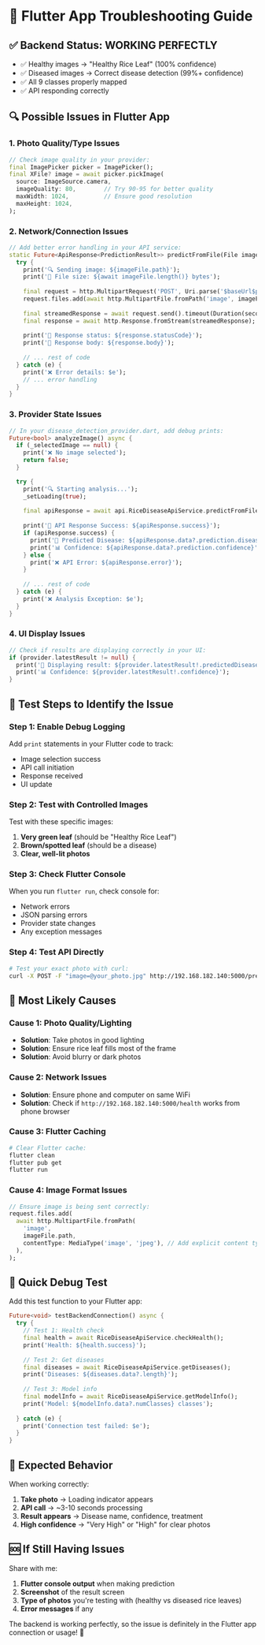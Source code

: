 # 🐛 Flutter App Troubleshooting Guide

## ✅ **Backend Status: WORKING PERFECTLY**
- ✅ Healthy images → "Healthy Rice Leaf" (100% confidence)
- ✅ Diseased images → Correct disease detection (99%+ confidence)
- ✅ All 9 classes properly mapped
- ✅ API responding correctly

## 🔍 **Possible Issues in Flutter App**

### **1. Photo Quality/Type Issues**
```dart
// Check image quality in your provider:
final ImagePicker picker = ImagePicker();
final XFile? image = await picker.pickImage(
  source: ImageSource.camera,
  imageQuality: 80,        // Try 90-95 for better quality
  maxWidth: 1024,          // Ensure good resolution
  maxHeight: 1024,
);
```

### **2. Network/Connection Issues**
```dart
// Add better error handling in your API service:
static Future<ApiResponse<PredictionResult>> predictFromFile(File imageFile) async {
  try {
    print('🔍 Sending image: ${imageFile.path}');
    print('📏 File size: ${await imageFile.length()} bytes');
    
    final request = http.MultipartRequest('POST', Uri.parse('$baseUrl$predictEndpoint'));
    request.files.add(await http.MultipartFile.fromPath('image', imageFile.path));
    
    final streamedResponse = await request.send().timeout(Duration(seconds: 30));
    final response = await http.Response.fromStream(streamedResponse);
    
    print('📡 Response status: ${response.statusCode}');
    print('📄 Response body: ${response.body}');
    
    // ... rest of code
  } catch (e) {
    print('❌ Error details: $e');
    // ... error handling
  }
}
```

### **3. Provider State Issues**
```dart
// In your disease_detection_provider.dart, add debug prints:
Future<bool> analyzeImage() async {
  if (_selectedImage == null) {
    print('❌ No image selected');
    return false;
  }

  try {
    print('🔍 Starting analysis...');
    _setLoading(true);
    
    final apiResponse = await api.RiceDiseaseApiService.predictFromFile(_selectedImage!);
    
    print('📡 API Response Success: ${apiResponse.success}');
    if (apiResponse.success) {
      print('🎯 Predicted Disease: ${apiResponse.data?.prediction.disease}');
      print('📊 Confidence: ${apiResponse.data?.prediction.confidence}');
    } else {
      print('❌ API Error: ${apiResponse.error}');
    }
    
    // ... rest of code
  } catch (e) {
    print('❌ Analysis Exception: $e');
  }
}
```

### **4. UI Display Issues**
```dart
// Check if results are displaying correctly in your UI:
if (provider.latestResult != null) {
  print('🎯 Displaying result: ${provider.latestResult!.predictedDisease}');
  print('📊 Confidence: ${provider.latestResult!.confidence}');
}
```

## 🧪 **Test Steps to Identify the Issue**

### **Step 1: Enable Debug Logging**
Add `print` statements in your Flutter code to track:
- Image selection success
- API call initiation  
- Response received
- UI update

### **Step 2: Test with Controlled Images**
Test with these specific images:
1. **Very green leaf** (should be "Healthy Rice Leaf")
2. **Brown/spotted leaf** (should be a disease)
3. **Clear, well-lit photos**

### **Step 3: Check Flutter Console**
When you run `flutter run`, check console for:
- Network errors
- JSON parsing errors
- Provider state changes
- Any exception messages

### **Step 4: Test API Directly**
```bash
# Test your exact photo with curl:
curl -X POST -F "image=@your_photo.jpg" http://192.168.182.140:5000/predict
```

## 🎯 **Most Likely Causes**

### **Cause 1: Photo Quality/Lighting**
- **Solution**: Take photos in good lighting
- **Solution**: Ensure rice leaf fills most of the frame
- **Solution**: Avoid blurry or dark photos

### **Cause 2: Network Issues**
- **Solution**: Ensure phone and computer on same WiFi
- **Solution**: Check if `http://192.168.182.140:5000/health` works from phone browser

### **Cause 3: Flutter Caching**
```bash
# Clear Flutter cache:
flutter clean
flutter pub get
flutter run
```

### **Cause 4: Image Format Issues**
```dart
// Ensure image is being sent correctly:
request.files.add(
  await http.MultipartFile.fromPath(
    'image', 
    imageFile.path,
    contentType: MediaType('image', 'jpeg'), // Add explicit content type
  ),
);
```

## 🔧 **Quick Debug Test**

Add this test function to your Flutter app:

```dart
Future<void> testBackendConnection() async {
  try {
    // Test 1: Health check
    final health = await RiceDiseaseApiService.checkHealth();
    print('Health: ${health.success}');
    
    // Test 2: Get diseases
    final diseases = await RiceDiseaseApiService.getDiseases();
    print('Diseases: ${diseases.data?.length}');
    
    // Test 3: Model info
    final modelInfo = await RiceDiseaseApiService.getModelInfo();
    print('Model: ${modelInfo.data?.numClasses} classes');
    
  } catch (e) {
    print('Connection test failed: $e');
  }
}
```

## 📱 **Expected Behavior**

When working correctly:
1. **Take photo** → Loading indicator appears
2. **API call** → ~3-10 seconds processing
3. **Result appears** → Disease name, confidence, treatment
4. **High confidence** → "Very High" or "High" for clear photos

## 🆘 **If Still Having Issues**

Share with me:
1. **Flutter console output** when making prediction
2. **Screenshot** of the result screen
3. **Type of photos** you're testing with (healthy vs diseased rice leaves)
4. **Error messages** if any

The backend is working perfectly, so the issue is definitely in the Flutter app connection or usage! 🎯